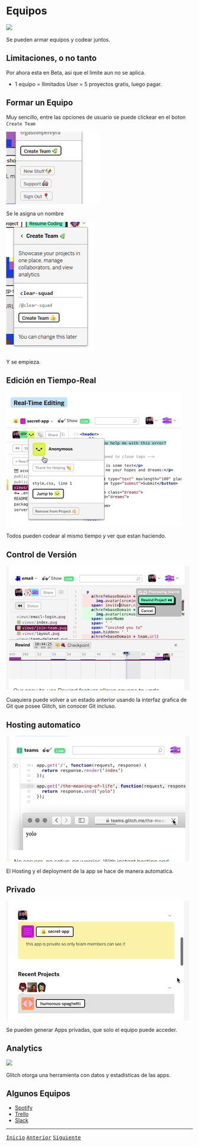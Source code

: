 # Equipos

<img src="https://cdn.glitch.com/d5cdac21-5e23-4601-8243-d5645f80aa71%2Fintro.svg?1538169918301" width="450">

Se pueden armar equipos y codear juntos.

## Limitaciones, o no tanto

Por ahora esta en Beta, asi que el limite aun no se aplica.

* 1 equipo = Ilimitados User = 5 proyectos gratis, luego pagar.

## Formar un Equipo

Muy sencillo, entre las opciones de usuario se puede clickear en el boton `Create Team`

<img src="https://github.com/gastonpereyra/Apuntes_Glitch/blob/master/imagenes/Glitch_team_1.png">

Se le asigna un nombre

<img src="https://github.com/gastonpereyra/Apuntes_Glitch/blob/master/imagenes/Glitch_team_2.png">

Y se empieza.

## Edición en Tiempo-Real

<img src="https://github.com/gastonpereyra/Apuntes_Glitch/blob/master/imagenes/Glitch_team_3.png">

Todos pueden codear al mismo tiempo y ver que estan haciendo.

## Control de Versión

<img src="https://github.com/gastonpereyra/Apuntes_Glitch/blob/master/imagenes/Glitch_team_4.png">

Cuaquiera puede volver a un estado anterior usando la interfaz grafica de Git que posee Glitch, sin conocer Git incluso.

## Hosting automatico

<img src="https://github.com/gastonpereyra/Apuntes_Glitch/blob/master/imagenes/Glitch_team_5.png">

El Hosting y el deployment de la app se hace de manera automatica.

## Privado

<img src="https://github.com/gastonpereyra/Apuntes_Glitch/blob/master/imagenes/Glitch_team_6.png">

Se pueden generar Apps privadas, que solo el equipo puede acceder.

## Analytics

<img src="https://cdn.glitch.com/d5cdac21-5e23-4601-8243-d5645f80aa71%2Fanalytics-wide2.png?1538433070240">

Glitch otorga una herramienta con datos y estadisticas de las apps.

## Algunos Equipos

* [Spotify](https://glitch.com/@spotify)
* [Trello](https://glitch.com/@trello)
* [Slack](https://glitch.com/@slack)

- - - -
[<kbd>Inicio</kbd>](https://github.com/gastonpereyra/Apuntes_Glitch/blob/master/README.md)
[<kbd>Anterior</kbd>](https://github.com/gastonpereyra/Apuntes_Glitch/blob/master/contenido/0/explorar.md)
[<kbd>Siguiente</kbd>](https://github.com/gastonpereyra/Apuntes_Glitch/blob/master/contenido/1/equipos.md)
